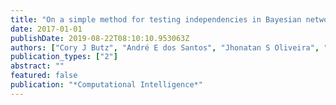 ```yaml
---
title: "On a simple method for testing independencies in Bayesian networks"
date: 2017-01-01
publishDate: 2019-08-22T08:10:10.953063Z
authors: ["Cory J Butz", "André E dos Santos", "Jhonatan S Oliveira", "Christophe Gonzales"]
publication_types: ["2"]
abstract: ""
featured: false
publication: "*Computational Intelligence*"
---
```


